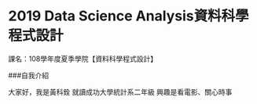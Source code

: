 # 2019 Data Science Analysis資料科學程式設計

課名：108學年度夏季學院【資料科學程式設計】

###自我介紹

大家好，我是黃科銓
就讀成功大學統計系二年級
興趣是看電影、關心時事

